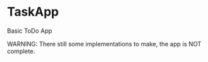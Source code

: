 # TaskApp
 Basic ToDo App

WARNING: There still some implementations to make, the app is NOT complete.
